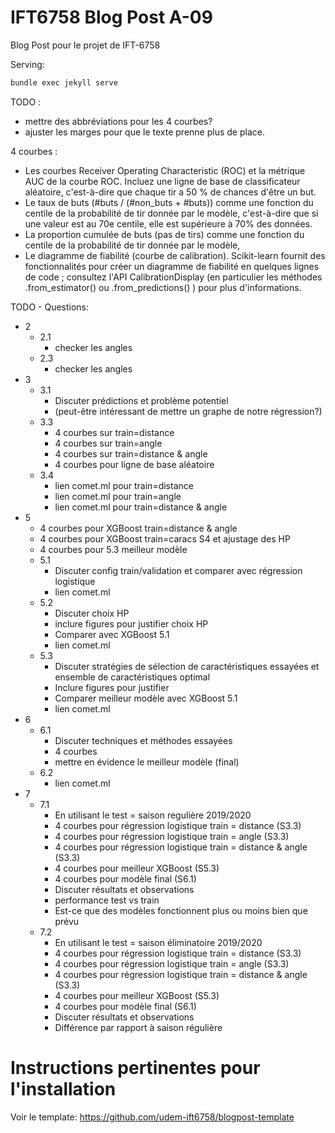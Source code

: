 # IFT6758 Blog Post A-09

Blog Post pour le projet de IFT-6758

Serving:
```bash
bundle exec jekyll serve
```
TODO :
- mettre des abbréviations pour les 4 courbes?
- ajuster les marges pour que le texte prenne plus de place.

4 courbes :
  - Les courbes Receiver Operating Characteristic (ROC) et la métrique AUC de la courbe ROC. Incluez une ligne de base de classificateur aléatoire, c'est-à-dire que chaque tir a 50 % de chances d'être un but.
  - Le taux de buts (#buts / (#non_buts + #buts)) comme une fonction du centile de la probabilité de tir donnée par le modèle, c'est-à-dire que si une valeur est au 70e centile, elle est supérieure à 70% des données.
  - La proportion cumulée de buts (pas de tirs) comme une fonction du centile de la probabilité de tir donnée par le modèle,
  - Le diagramme de fiabilité (courbe de calibration). Scikit-learn fournit des fonctionnalités pour créer un diagramme de fiabilité en quelques lignes de code ; consultez l'API CalibrationDisplay (en particulier les méthodes .from_estimator() ou .from_predictions() ) pour plus d'informations.

TODO - Questions:
  - 2
    - 2.1
      -	checker les angles
    - 2.3
      - checker les angles
  - 3
    - 3.1
      - Discuter prédictions et problème potentiel
      - (peut-être intéressant de mettre un graphe de notre régression?)
    - 3.3
      - 4 courbes sur train=distance
      - 4 courbes sur train=angle
      - 4 courbes sur train=distance & angle
      - 4 courbes pour ligne de base aléatoire
    - 3.4
      - lien comet.ml pour train=distance
      - lien comet.ml pour train=angle
      - lien comet.ml pour train=distance & angle
  - 5
    - 4 courbes pour XGBoost train=distance & angle
    - 4 courbes pour XGBoost train=caracs S4 et ajustage des HP
    - 4 courbes pour 5.3 meilleur modèle
    - 5.1
      - Discuter config train/validation et comparer avec régression logistique
      - lien comet.ml
    - 5.2
      - Discuter choix HP
      - inclure figures pour justifier choix HP
      - Comparer avec XGBoost 5.1
      - lien comet.ml
    - 5.3
      - Discuter stratégies de sélection de caractéristiques essayées et ensemble de caractéristiques optimal
      - Inclure figures pour justifier
      - Comparer meilleur modèle avec XGBoost 5.1
      - lien comet.ml
  - 6
    - 6.1
      - Discuter techniques et méthodes essayées
      - 4 courbes
      - mettre en évidence le meilleur modèle (final)
    - 6.2
      - lien comet.ml
  - 7
    - 7.1
      - En utilisant le test = saison regulière 2019/2020
      - 4 courbes pour régression logistique train = distance (S3.3)
      - 4 courbes pour régression logistique train = angle (S3.3)
      - 4 courbes pour régression logistique train = distance & angle (S3.3)
      - 4 courbes pour meilleur XGBoost (S5.3)
      - 4 courbes pour modèle final (S6.1)
      - Discuter résultats et observations
      - performance test vs train
      - Est-ce que des modèles fonctionnent plus ou moins bien que prévu
    - 7.2
      - En utilisant le test = saison éliminatoire 2019/2020
      - 4 courbes pour régression logistique train = distance (S3.3)
      - 4 courbes pour régression logistique train = angle (S3.3)
      - 4 courbes pour régression logistique train = distance & angle (S3.3)
      - 4 courbes pour meilleur XGBoost (S5.3)
      - 4 courbes pour modèle final (S6.1)
      - Discuter résultats et observations
      - Différence par rapport à saison régulière

# Instructions pertinentes pour l'installation
Voir le template: https://github.com/udem-ift6758/blogpost-template
